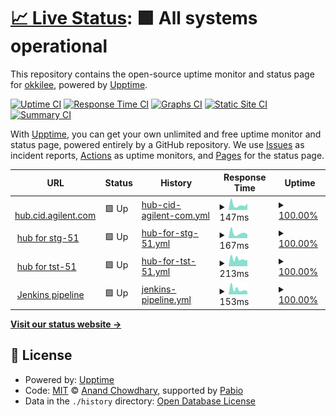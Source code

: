 # [📈 Live Status](https://up.pvl.pub): <!--live status--> **🟩 All systems operational**

This repository contains the open-source uptime monitor and status page for [okkilee](https://up.pvl.pub), powered by [Upptime](https://github.com/upptime/upptime).

[![Uptime CI](https://github.com/okkilee/up/workflows/Uptime%20CI/badge.svg)](https://github.com/okkilee/up/actions?query=workflow%3A%22Uptime+CI%22)
[![Response Time CI](https://github.com/okkilee/up/workflows/Response%20Time%20CI/badge.svg)](https://github.com/okkilee/up/actions?query=workflow%3A%22Response+Time+CI%22)
[![Graphs CI](https://github.com/okkilee/up/workflows/Graphs%20CI/badge.svg)](https://github.com/okkilee/up/actions?query=workflow%3A%22Graphs+CI%22)
[![Static Site CI](https://github.com/okkilee/up/workflows/Static%20Site%20CI/badge.svg)](https://github.com/okkilee/up/actions?query=workflow%3A%22Static+Site+CI%22)
[![Summary CI](https://github.com/okkilee/up/workflows/Summary%20CI/badge.svg)](https://github.com/okkilee/up/actions?query=workflow%3A%22Summary+CI%22)

With [Upptime](https://upptime.js.org), you can get your own unlimited and free uptime monitor and status page, powered entirely by a GitHub repository. We use [Issues](https://github.com/okkilee/up/issues) as incident reports, [Actions](https://github.com/okkilee/up/actions) as uptime monitors, and [Pages](https://up.pvl.pub) for the status page.

<!--start: status pages-->
<!-- This summary is generated by Upptime (https://github.com/upptime/upptime) -->
<!-- Do not edit this manually, your changes will be overwritten -->
<!-- prettier-ignore -->
| URL | Status | History | Response Time | Uptime |
| --- | ------ | ------- | ------------- | ------ |
| <img alt="" src="https://icons.duckduckgo.com/ip3/hub.cid.agilent.com.ico" height="13"> [hub.cid.agilent.com](https://hub.cid.agilent.com) | 🟩 Up | [hub-cid-agilent-com.yml](https://github.com/okkilee/up/commits/HEAD/history/hub-cid-agilent-com.yml) | <details><summary><img alt="Response time graph" src="./graphs/hub-cid-agilent-com/response-time-week.png" height="20"> 147ms</summary><br><a href="https://up.pvl.pub/history/hub-cid-agilent-com"><img alt="Response time 167" src="https://img.shields.io/endpoint?url=https%3A%2F%2Fraw.githubusercontent.com%2Fokkilee%2Fup%2FHEAD%2Fapi%2Fhub-cid-agilent-com%2Fresponse-time.json"></a><br><a href="https://up.pvl.pub/history/hub-cid-agilent-com"><img alt="24-hour response time 70" src="https://img.shields.io/endpoint?url=https%3A%2F%2Fraw.githubusercontent.com%2Fokkilee%2Fup%2FHEAD%2Fapi%2Fhub-cid-agilent-com%2Fresponse-time-day.json"></a><br><a href="https://up.pvl.pub/history/hub-cid-agilent-com"><img alt="7-day response time 147" src="https://img.shields.io/endpoint?url=https%3A%2F%2Fraw.githubusercontent.com%2Fokkilee%2Fup%2FHEAD%2Fapi%2Fhub-cid-agilent-com%2Fresponse-time-week.json"></a><br><a href="https://up.pvl.pub/history/hub-cid-agilent-com"><img alt="30-day response time 159" src="https://img.shields.io/endpoint?url=https%3A%2F%2Fraw.githubusercontent.com%2Fokkilee%2Fup%2FHEAD%2Fapi%2Fhub-cid-agilent-com%2Fresponse-time-month.json"></a><br><a href="https://up.pvl.pub/history/hub-cid-agilent-com"><img alt="1-year response time 167" src="https://img.shields.io/endpoint?url=https%3A%2F%2Fraw.githubusercontent.com%2Fokkilee%2Fup%2FHEAD%2Fapi%2Fhub-cid-agilent-com%2Fresponse-time-year.json"></a></details> | <details><summary><a href="https://up.pvl.pub/history/hub-cid-agilent-com">100.00%</a></summary><a href="https://up.pvl.pub/history/hub-cid-agilent-com"><img alt="All-time uptime 99.97%" src="https://img.shields.io/endpoint?url=https%3A%2F%2Fraw.githubusercontent.com%2Fokkilee%2Fup%2FHEAD%2Fapi%2Fhub-cid-agilent-com%2Fuptime.json"></a><br><a href="https://up.pvl.pub/history/hub-cid-agilent-com"><img alt="24-hour uptime 100.00%" src="https://img.shields.io/endpoint?url=https%3A%2F%2Fraw.githubusercontent.com%2Fokkilee%2Fup%2FHEAD%2Fapi%2Fhub-cid-agilent-com%2Fuptime-day.json"></a><br><a href="https://up.pvl.pub/history/hub-cid-agilent-com"><img alt="7-day uptime 100.00%" src="https://img.shields.io/endpoint?url=https%3A%2F%2Fraw.githubusercontent.com%2Fokkilee%2Fup%2FHEAD%2Fapi%2Fhub-cid-agilent-com%2Fuptime-week.json"></a><br><a href="https://up.pvl.pub/history/hub-cid-agilent-com"><img alt="30-day uptime 99.92%" src="https://img.shields.io/endpoint?url=https%3A%2F%2Fraw.githubusercontent.com%2Fokkilee%2Fup%2FHEAD%2Fapi%2Fhub-cid-agilent-com%2Fuptime-month.json"></a><br><a href="https://up.pvl.pub/history/hub-cid-agilent-com"><img alt="1-year uptime 99.97%" src="https://img.shields.io/endpoint?url=https%3A%2F%2Fraw.githubusercontent.com%2Fokkilee%2Fup%2FHEAD%2Fapi%2Fhub-cid-agilent-com%2Fuptime-year.json"></a></details>
| <img alt="" src="https://icons.duckduckgo.com/ip3/hub.stg-51.aws.agilent.com.ico" height="13"> [hub for stg-51](https://hub.stg-51.aws.agilent.com) | 🟩 Up | [hub-for-stg-51.yml](https://github.com/okkilee/up/commits/HEAD/history/hub-for-stg-51.yml) | <details><summary><img alt="Response time graph" src="./graphs/hub-for-stg-51/response-time-week.png" height="20"> 167ms</summary><br><a href="https://up.pvl.pub/history/hub-for-stg-51"><img alt="Response time 183" src="https://img.shields.io/endpoint?url=https%3A%2F%2Fraw.githubusercontent.com%2Fokkilee%2Fup%2FHEAD%2Fapi%2Fhub-for-stg-51%2Fresponse-time.json"></a><br><a href="https://up.pvl.pub/history/hub-for-stg-51"><img alt="24-hour response time 77" src="https://img.shields.io/endpoint?url=https%3A%2F%2Fraw.githubusercontent.com%2Fokkilee%2Fup%2FHEAD%2Fapi%2Fhub-for-stg-51%2Fresponse-time-day.json"></a><br><a href="https://up.pvl.pub/history/hub-for-stg-51"><img alt="7-day response time 167" src="https://img.shields.io/endpoint?url=https%3A%2F%2Fraw.githubusercontent.com%2Fokkilee%2Fup%2FHEAD%2Fapi%2Fhub-for-stg-51%2Fresponse-time-week.json"></a><br><a href="https://up.pvl.pub/history/hub-for-stg-51"><img alt="30-day response time 170" src="https://img.shields.io/endpoint?url=https%3A%2F%2Fraw.githubusercontent.com%2Fokkilee%2Fup%2FHEAD%2Fapi%2Fhub-for-stg-51%2Fresponse-time-month.json"></a><br><a href="https://up.pvl.pub/history/hub-for-stg-51"><img alt="1-year response time 183" src="https://img.shields.io/endpoint?url=https%3A%2F%2Fraw.githubusercontent.com%2Fokkilee%2Fup%2FHEAD%2Fapi%2Fhub-for-stg-51%2Fresponse-time-year.json"></a></details> | <details><summary><a href="https://up.pvl.pub/history/hub-for-stg-51">100.00%</a></summary><a href="https://up.pvl.pub/history/hub-for-stg-51"><img alt="All-time uptime 99.99%" src="https://img.shields.io/endpoint?url=https%3A%2F%2Fraw.githubusercontent.com%2Fokkilee%2Fup%2FHEAD%2Fapi%2Fhub-for-stg-51%2Fuptime.json"></a><br><a href="https://up.pvl.pub/history/hub-for-stg-51"><img alt="24-hour uptime 100.00%" src="https://img.shields.io/endpoint?url=https%3A%2F%2Fraw.githubusercontent.com%2Fokkilee%2Fup%2FHEAD%2Fapi%2Fhub-for-stg-51%2Fuptime-day.json"></a><br><a href="https://up.pvl.pub/history/hub-for-stg-51"><img alt="7-day uptime 100.00%" src="https://img.shields.io/endpoint?url=https%3A%2F%2Fraw.githubusercontent.com%2Fokkilee%2Fup%2FHEAD%2Fapi%2Fhub-for-stg-51%2Fuptime-week.json"></a><br><a href="https://up.pvl.pub/history/hub-for-stg-51"><img alt="30-day uptime 99.92%" src="https://img.shields.io/endpoint?url=https%3A%2F%2Fraw.githubusercontent.com%2Fokkilee%2Fup%2FHEAD%2Fapi%2Fhub-for-stg-51%2Fuptime-month.json"></a><br><a href="https://up.pvl.pub/history/hub-for-stg-51"><img alt="1-year uptime 99.99%" src="https://img.shields.io/endpoint?url=https%3A%2F%2Fraw.githubusercontent.com%2Fokkilee%2Fup%2FHEAD%2Fapi%2Fhub-for-stg-51%2Fuptime-year.json"></a></details>
| <img alt="" src="https://icons.duckduckgo.com/ip3/hub.tst-51.aws.agilent.com.ico" height="13"> [hub for tst-51](https://hub.tst-51.aws.agilent.com) | 🟩 Up | [hub-for-tst-51.yml](https://github.com/okkilee/up/commits/HEAD/history/hub-for-tst-51.yml) | <details><summary><img alt="Response time graph" src="./graphs/hub-for-tst-51/response-time-week.png" height="20"> 213ms</summary><br><a href="https://up.pvl.pub/history/hub-for-tst-51"><img alt="Response time 174" src="https://img.shields.io/endpoint?url=https%3A%2F%2Fraw.githubusercontent.com%2Fokkilee%2Fup%2FHEAD%2Fapi%2Fhub-for-tst-51%2Fresponse-time.json"></a><br><a href="https://up.pvl.pub/history/hub-for-tst-51"><img alt="24-hour response time 88" src="https://img.shields.io/endpoint?url=https%3A%2F%2Fraw.githubusercontent.com%2Fokkilee%2Fup%2FHEAD%2Fapi%2Fhub-for-tst-51%2Fresponse-time-day.json"></a><br><a href="https://up.pvl.pub/history/hub-for-tst-51"><img alt="7-day response time 213" src="https://img.shields.io/endpoint?url=https%3A%2F%2Fraw.githubusercontent.com%2Fokkilee%2Fup%2FHEAD%2Fapi%2Fhub-for-tst-51%2Fresponse-time-week.json"></a><br><a href="https://up.pvl.pub/history/hub-for-tst-51"><img alt="30-day response time 180" src="https://img.shields.io/endpoint?url=https%3A%2F%2Fraw.githubusercontent.com%2Fokkilee%2Fup%2FHEAD%2Fapi%2Fhub-for-tst-51%2Fresponse-time-month.json"></a><br><a href="https://up.pvl.pub/history/hub-for-tst-51"><img alt="1-year response time 174" src="https://img.shields.io/endpoint?url=https%3A%2F%2Fraw.githubusercontent.com%2Fokkilee%2Fup%2FHEAD%2Fapi%2Fhub-for-tst-51%2Fresponse-time-year.json"></a></details> | <details><summary><a href="https://up.pvl.pub/history/hub-for-tst-51">100.00%</a></summary><a href="https://up.pvl.pub/history/hub-for-tst-51"><img alt="All-time uptime 100.00%" src="https://img.shields.io/endpoint?url=https%3A%2F%2Fraw.githubusercontent.com%2Fokkilee%2Fup%2FHEAD%2Fapi%2Fhub-for-tst-51%2Fuptime.json"></a><br><a href="https://up.pvl.pub/history/hub-for-tst-51"><img alt="24-hour uptime 100.00%" src="https://img.shields.io/endpoint?url=https%3A%2F%2Fraw.githubusercontent.com%2Fokkilee%2Fup%2FHEAD%2Fapi%2Fhub-for-tst-51%2Fuptime-day.json"></a><br><a href="https://up.pvl.pub/history/hub-for-tst-51"><img alt="7-day uptime 100.00%" src="https://img.shields.io/endpoint?url=https%3A%2F%2Fraw.githubusercontent.com%2Fokkilee%2Fup%2FHEAD%2Fapi%2Fhub-for-tst-51%2Fuptime-week.json"></a><br><a href="https://up.pvl.pub/history/hub-for-tst-51"><img alt="30-day uptime 100.00%" src="https://img.shields.io/endpoint?url=https%3A%2F%2Fraw.githubusercontent.com%2Fokkilee%2Fup%2FHEAD%2Fapi%2Fhub-for-tst-51%2Fuptime-month.json"></a><br><a href="https://up.pvl.pub/history/hub-for-tst-51"><img alt="1-year uptime 100.00%" src="https://img.shields.io/endpoint?url=https%3A%2F%2Fraw.githubusercontent.com%2Fokkilee%2Fup%2FHEAD%2Fapi%2Fhub-for-tst-51%2Fuptime-year.json"></a></details>
| <img alt="" src="https://icons.duckduckgo.com/ip3/jenkins.prd-51.aws.agilent.com.ico" height="13"> [Jenkins pipeline](https://jenkins.prd-51.aws.agilent.com/login) | 🟩 Up | [jenkins-pipeline.yml](https://github.com/okkilee/up/commits/HEAD/history/jenkins-pipeline.yml) | <details><summary><img alt="Response time graph" src="./graphs/jenkins-pipeline/response-time-week.png" height="20"> 153ms</summary><br><a href="https://up.pvl.pub/history/jenkins-pipeline"><img alt="Response time 183" src="https://img.shields.io/endpoint?url=https%3A%2F%2Fraw.githubusercontent.com%2Fokkilee%2Fup%2FHEAD%2Fapi%2Fjenkins-pipeline%2Fresponse-time.json"></a><br><a href="https://up.pvl.pub/history/jenkins-pipeline"><img alt="24-hour response time 252" src="https://img.shields.io/endpoint?url=https%3A%2F%2Fraw.githubusercontent.com%2Fokkilee%2Fup%2FHEAD%2Fapi%2Fjenkins-pipeline%2Fresponse-time-day.json"></a><br><a href="https://up.pvl.pub/history/jenkins-pipeline"><img alt="7-day response time 153" src="https://img.shields.io/endpoint?url=https%3A%2F%2Fraw.githubusercontent.com%2Fokkilee%2Fup%2FHEAD%2Fapi%2Fjenkins-pipeline%2Fresponse-time-week.json"></a><br><a href="https://up.pvl.pub/history/jenkins-pipeline"><img alt="30-day response time 174" src="https://img.shields.io/endpoint?url=https%3A%2F%2Fraw.githubusercontent.com%2Fokkilee%2Fup%2FHEAD%2Fapi%2Fjenkins-pipeline%2Fresponse-time-month.json"></a><br><a href="https://up.pvl.pub/history/jenkins-pipeline"><img alt="1-year response time 183" src="https://img.shields.io/endpoint?url=https%3A%2F%2Fraw.githubusercontent.com%2Fokkilee%2Fup%2FHEAD%2Fapi%2Fjenkins-pipeline%2Fresponse-time-year.json"></a></details> | <details><summary><a href="https://up.pvl.pub/history/jenkins-pipeline">100.00%</a></summary><a href="https://up.pvl.pub/history/jenkins-pipeline"><img alt="All-time uptime 99.99%" src="https://img.shields.io/endpoint?url=https%3A%2F%2Fraw.githubusercontent.com%2Fokkilee%2Fup%2FHEAD%2Fapi%2Fjenkins-pipeline%2Fuptime.json"></a><br><a href="https://up.pvl.pub/history/jenkins-pipeline"><img alt="24-hour uptime 100.00%" src="https://img.shields.io/endpoint?url=https%3A%2F%2Fraw.githubusercontent.com%2Fokkilee%2Fup%2FHEAD%2Fapi%2Fjenkins-pipeline%2Fuptime-day.json"></a><br><a href="https://up.pvl.pub/history/jenkins-pipeline"><img alt="7-day uptime 100.00%" src="https://img.shields.io/endpoint?url=https%3A%2F%2Fraw.githubusercontent.com%2Fokkilee%2Fup%2FHEAD%2Fapi%2Fjenkins-pipeline%2Fuptime-week.json"></a><br><a href="https://up.pvl.pub/history/jenkins-pipeline"><img alt="30-day uptime 100.00%" src="https://img.shields.io/endpoint?url=https%3A%2F%2Fraw.githubusercontent.com%2Fokkilee%2Fup%2FHEAD%2Fapi%2Fjenkins-pipeline%2Fuptime-month.json"></a><br><a href="https://up.pvl.pub/history/jenkins-pipeline"><img alt="1-year uptime 99.99%" src="https://img.shields.io/endpoint?url=https%3A%2F%2Fraw.githubusercontent.com%2Fokkilee%2Fup%2FHEAD%2Fapi%2Fjenkins-pipeline%2Fuptime-year.json"></a></details>

<!--end: status pages-->

[**Visit our status website →**](https://up.pvl.pub)

## 📄 License

- Powered by: [Upptime](https://github.com/upptime/upptime)
- Code: [MIT](./LICENSE) © [Anand Chowdhary](https://anandchowdhary.com), supported by [Pabio](https://pabio.com)
- Data in the `./history` directory: [Open Database License](https://opendatacommons.org/licenses/odbl/1-0/)
